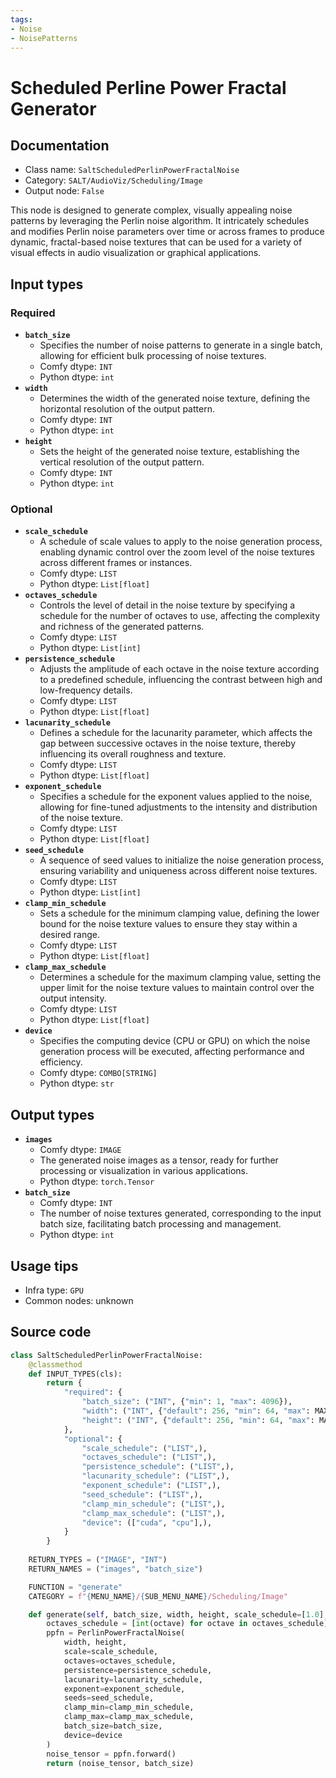 ```yaml
---
tags:
- Noise
- NoisePatterns
---
```


# Scheduled Perline Power Fractal Generator
## Documentation
- Class name: `SaltScheduledPerlinPowerFractalNoise`
- Category: `SALT/AudioViz/Scheduling/Image`
- Output node: `False`

This node is designed to generate complex, visually appealing noise patterns by leveraging the Perlin noise algorithm. It intricately schedules and modifies Perlin noise parameters over time or across frames to produce dynamic, fractal-based noise textures that can be used for a variety of visual effects in audio visualization or graphical applications.
## Input types
### Required
- **`batch_size`**
    - Specifies the number of noise patterns to generate in a single batch, allowing for efficient bulk processing of noise textures.
    - Comfy dtype: `INT`
    - Python dtype: `int`
- **`width`**
    - Determines the width of the generated noise texture, defining the horizontal resolution of the output pattern.
    - Comfy dtype: `INT`
    - Python dtype: `int`
- **`height`**
    - Sets the height of the generated noise texture, establishing the vertical resolution of the output pattern.
    - Comfy dtype: `INT`
    - Python dtype: `int`
### Optional
- **`scale_schedule`**
    - A schedule of scale values to apply to the noise generation process, enabling dynamic control over the zoom level of the noise textures across different frames or instances.
    - Comfy dtype: `LIST`
    - Python dtype: `List[float]`
- **`octaves_schedule`**
    - Controls the level of detail in the noise texture by specifying a schedule for the number of octaves to use, affecting the complexity and richness of the generated patterns.
    - Comfy dtype: `LIST`
    - Python dtype: `List[int]`
- **`persistence_schedule`**
    - Adjusts the amplitude of each octave in the noise texture according to a predefined schedule, influencing the contrast between high and low-frequency details.
    - Comfy dtype: `LIST`
    - Python dtype: `List[float]`
- **`lacunarity_schedule`**
    - Defines a schedule for the lacunarity parameter, which affects the gap between successive octaves in the noise texture, thereby influencing its overall roughness and texture.
    - Comfy dtype: `LIST`
    - Python dtype: `List[float]`
- **`exponent_schedule`**
    - Specifies a schedule for the exponent values applied to the noise, allowing for fine-tuned adjustments to the intensity and distribution of the noise texture.
    - Comfy dtype: `LIST`
    - Python dtype: `List[float]`
- **`seed_schedule`**
    - A sequence of seed values to initialize the noise generation process, ensuring variability and uniqueness across different noise textures.
    - Comfy dtype: `LIST`
    - Python dtype: `List[int]`
- **`clamp_min_schedule`**
    - Sets a schedule for the minimum clamping value, defining the lower bound for the noise texture values to ensure they stay within a desired range.
    - Comfy dtype: `LIST`
    - Python dtype: `List[float]`
- **`clamp_max_schedule`**
    - Determines a schedule for the maximum clamping value, setting the upper limit for the noise texture values to maintain control over the output intensity.
    - Comfy dtype: `LIST`
    - Python dtype: `List[float]`
- **`device`**
    - Specifies the computing device (CPU or GPU) on which the noise generation process will be executed, affecting performance and efficiency.
    - Comfy dtype: `COMBO[STRING]`
    - Python dtype: `str`
## Output types
- **`images`**
    - Comfy dtype: `IMAGE`
    - The generated noise images as a tensor, ready for further processing or visualization in various applications.
    - Python dtype: `torch.Tensor`
- **`batch_size`**
    - Comfy dtype: `INT`
    - The number of noise textures generated, corresponding to the input batch size, facilitating batch processing and management.
    - Python dtype: `int`
## Usage tips
- Infra type: `GPU`
- Common nodes: unknown


## Source code
```python
class SaltScheduledPerlinPowerFractalNoise:
    @classmethod
    def INPUT_TYPES(cls):
        return {
            "required": {
                "batch_size": ("INT", {"min": 1, "max": 4096}),
                "width": ("INT", {"default": 256, "min": 64, "max": MAX_RESOLUTION}),
                "height": ("INT", {"default": 256, "min": 64, "max": MAX_RESOLUTION}),
            },
            "optional": {
                "scale_schedule": ("LIST",),
                "octaves_schedule": ("LIST",),
                "persistence_schedule": ("LIST",),
                "lacunarity_schedule": ("LIST",),
                "exponent_schedule": ("LIST",),
                "seed_schedule": ("LIST",),
                "clamp_min_schedule": ("LIST",),
                "clamp_max_schedule": ("LIST",),
                "device": (["cuda", "cpu"],),
            }
        }
    
    RETURN_TYPES = ("IMAGE", "INT")
    RETURN_NAMES = ("images", "batch_size")

    FUNCTION = "generate"
    CATEGORY = f"{MENU_NAME}/{SUB_MENU_NAME}/Scheduling/Image"

    def generate(self, batch_size, width, height, scale_schedule=[1.0], octaves_schedule=[4], persistence_schedule=[0.5], lacunarity_schedule=[2.0], exponent_schedule=[1.0], seed_schedule=[0], clamp_min_schedule=[-0.5], clamp_max_schedule=[1.5], device="cuda"):
        octaves_schedule = [int(octave) for octave in octaves_schedule]
        ppfn = PerlinPowerFractalNoise(
            width, height, 
            scale=scale_schedule, 
            octaves=octaves_schedule, 
            persistence=persistence_schedule, 
            lacunarity=lacunarity_schedule, 
            exponent=exponent_schedule, 
            seeds=seed_schedule, 
            clamp_min=clamp_min_schedule, 
            clamp_max=clamp_max_schedule, 
            batch_size=batch_size, 
            device=device
        )
        noise_tensor = ppfn.forward()
        return (noise_tensor, batch_size)

```
